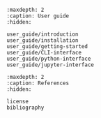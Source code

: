 ```{include} ../../README.md
```

```{toctree}
:maxdepth: 2
:caption: User guide
:hidden:

user_guide/introduction
user_guide/installation
user_guide/getting-started
user_guide/CLI-interface
user_guide/python-interface
user_guide/jupyter-interface
```


```{toctree}
:maxdepth: 2
:caption: References
:hidden:

license
bibliography
```
